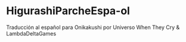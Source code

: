 # HigurashiParcheEspa-ol
Traducción al español para Onikakushi por Universo When They Cry & LambdaDeltaGames
